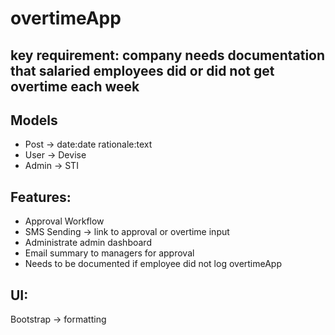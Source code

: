 # overtimeApp

## key requirement: company needs documentation that salaried employees did or did not get overtime each week

## Models
- Post -> date:date rationale:text
- User -> Devise
- Admin -> STI

## Features:
- Approval Workflow
- SMS Sending -> link to approval or overtime input
- Administrate admin dashboard
- Email summary to managers for approval
- Needs to be documented if employee did not log overtimeApp

## UI:
Bootstrap -> formatting
